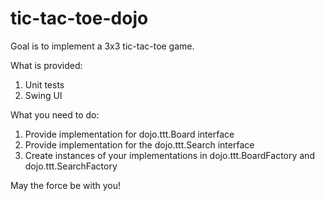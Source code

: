 tic-tac-toe-dojo
================
Goal is to implement a 3x3 tic-tac-toe game.

What is provided:
1) Unit tests
2) Swing UI

What you need to do:
1. Provide implementation for dojo.ttt.Board interface
2. Provide implementation for the dojo.ttt.Search interface
3. Create instances of your implementations in dojo.ttt.BoardFactory and dojo.ttt.SearchFactory

May the force be with you!
